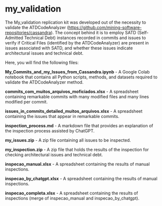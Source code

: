 # my_validation

The My_validation replication kit was developed out of the necessity to validate the ATDCodeAnalyzer (https://github.com/mining-software-repositories/cassandra). The concept behind it is to employ SATD (Self-Admitted Technical Debt) instances recorded in commits and issues to verify if Critical Files (identified by the ATDCodeAnalyzer) are present in issues associated with SATD, and whether these issues indicate architectural issues and technical debt.

Here, you will find the following files:

**My_Commits_and_my_Issues_from_Cassandra.ipynb** - A Google Colab notebook that contains all Python scripts, methods, and datasets required to validate the ATDCodeAnalyzer method.

**commits_com_muitos_arquivos_moficiados.xlsx** - A spreadsheet containing remarkable commits with many modified files and many lines modified per commit. 

**issues_in_commits_detailed_muitos_arquivos.xlsx** - A spreadsheet containing the issues that appear in remarkable commits.

**inspection_process.md** - A markdown file that provides an explanation of the inspection process assisted by ChatGPT.

**my_issues.zip** - A zip file containing all issues to be inspected.

**my_inspection.zip** - A zip file that holds the results of the inspection for checking architectural issues and technical debt.

**inspecao_manual.xlsx** - A spreadsheet containing the results of manual inspections.

**inspecao_by_chatgpt.xlsx** - A spreadsheet containing the results of manual inspections.

**inspecao_completa.xlsx** - A spreadsheet containing the results of inspections (merge of inspecao_manual and inspecao_by_chatgpt).
